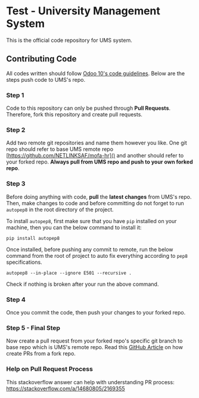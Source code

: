 Test - University Management System
===

This is the official code repository for UMS system.

## Contributing Code
All codes written should follow [Odoo 10's code guidelines](https://www.odoo.com/documentation/10.0/reference/guidelines.html). Below are the steps push code to UMS's repo.

### Step 1
Code to this repository can only be pushed through **Pull Requests**. Therefore, fork this repository and create pull requests.

### Step 2
Add two remote git repositories and name them however you like. One git repo should refer to base UMS remote repo [https://github.com/NETLINKSAF/mofa-hr]() and another should refer to your forked repo. **Always pull from UMS repo and push to your own forked repo**.

### Step 3
Before doing anything with code, **pull** the **latest changes** from UMS's repo. Then, make changes to code and before committing do not forget to run `autopep8` in the root directory of the project.

To install `autopep8`, first make sure that you have `pip` installed on your machine, then you can the below command to install it:

```
pip install autopep8
```

Once installed, before pushing any commit to remote, run the below command from the root of project to auto fix everything according to `pep8` specifications.

```
autopep8 --in-place --ignore E501 --recursive .
```

Check if nothing is broken after your run the above command.

### Step 4
Once you commit the code, then push your changes to your forked repo.

### Step 5 - Final Step
Now create a pull request from your forked repo's specific git branch to base repo which is UMS's remote repo. Read this [GitHub Article](https://help.github.com/articles/creating-a-pull-request-from-a-fork/) on how create PRs from a fork repo.

### Help on Pull Request Process
This stackoverflow answer can help with understanding PR process: https://stackoverflow.com/a/14680805/2169355
